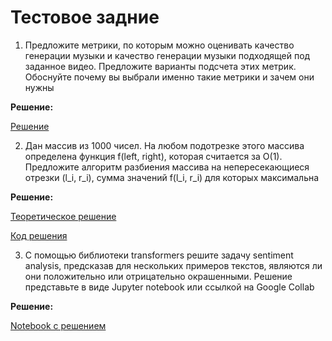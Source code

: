 # Тестовое задние

1. Предложите метрики, по которым можно оценивать качество генерации музыки и качество генерации музыки подходящей под заданное видео. Предложите варианты подсчета этих метрик. Обоснуйте почему вы выбрали именно такие метрики и зачем они нужны

**Решение:** 

[Решение](task_1.pdf)


2. Дан массив из 1000 чисел. На любом подотрезке этого массива определена функция f(left, right), которая считается за O(1). Предложите алгоритм разбиения массива на непересекающиеся отрезки (l_i, r_i), сумма значений f(l_i, r_i) для которых максимальна

**Решение:**

[Теоретическое решение](task_2_shkandiuk_algo.pdf)

[Код решения](task-2.py)

3. С помощью библиотеки transformers решите задачу sentiment analysis, предсказав для нескольких примеров текстов, являются ли они положительно или отрицательно окрашенными. Решение представьте в виде Jupyter notebook или ссылкой на Google Collab

**Решение:**

[Notebook с решением](task-3-trasformers-text-sentiement.ipynb)
